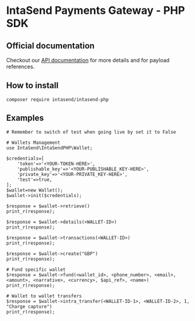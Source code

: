 # IntaSend Payments Gateway - PHP SDK

## Official documentation

Checkout our [API documentation](https://developers.intasend.com/) for more details and for payload references.

## How to install

    composer require intasend/intasend-php


## Examples

    # Remember to switch of test when going live by set it to False

    # Wallets Management
    use IntaSend\IntaSendPHP\Wallet;

    $credentials=[
        'token'=>'<YOUR-TOKEN-HERE>',
        'publishable_key'=>'<YOUR-PUBLISHABLE_KEY-HERE>',
        'private_key'=>'<YOUR-PRIVATE_KEY-HERE>',
        'test'=>true,
    ];
    $wallet=new Wallet();
    $wallet->init($credentials);

    $response = $wallet->retrieve()
    print_r(response);

    $response = $wallet->details(<WALLET-ID>)
    print_r(response);

    $response = $wallet->transactions(<WALLET-ID>)
    print_r(response);
    
    $response = $wallet->create("GBP")
    print_r(response);

    # Fund specific wallet
    $response = $wallet->fund(<wallet_id>, <phone_number>, <email>, <amount>, <narrative>, <currency>, $api_ref>, <name>)
    print_r(response);

    # Wallet to wallet transfers
    $response = $wallet->intra_transfer(<WALLET-ID-1>, <WALLET-ID-2>, 1, "Charge capture")
    print_r(response);

